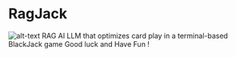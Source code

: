 # RagJack

![alt-text]([https://imgur.com/95JH47y](https://i.imgur.com/95JH47y.png))
RAG AI LLM that optimizes card play in a terminal-based BlackJack game
Good luck and Have Fun !
